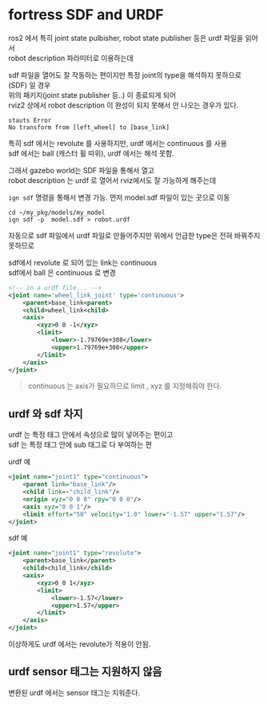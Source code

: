 # fortress SDF and URDF
ros2 에서 특히  joint state pulbisher, robot state publisher 등은 urdf 파일을 읽어서  
robot description 파라미터로 이용하는데  

sdf 파일을 열어도 잘 작동하는 편이지만 특정 joint의 type을 해석하지 못하으로 (SDF) 일 경우   
위의 패키지(joint state publisher 등..) 이 종료되게 되어   
rviz2 상에서 robot description 이 완성이 되지 못해서 안 나오는 경우가 있다.  

```
stauts Error  
No transform from [left_wheel] to [base_link]  
```

특히 sdf 에서는 revolute 를 사용하지만, urdf 에서는 continuous 를 사용  
sdf 에서는 ball (캐스터 휠 따위), urdf 에서는 해석 못함. 


그래서 gazebo world는 SDF 파일을 통해서 열고   
robot description 는 urdf 로 열어서 rviz에서도 잘 가능하게 해주는데    

`ign sdf` 명령을 통해서 변경 가능. 먼저 model.sdf 파일이 있는 곳으로 이동
```
cd ~/my_pkg/models/my_model
ign sdf -p  model.sdf > robot.urdf
```

자동으로 sdf 파일에서  urdf 파일로 만들어주지만 위에서 언급한 type은 전혀 바꿔주지 못하므로   

sdf에서 revolute 로 되어 있는 link는 continuous   
sdf에서 ball 은 continuous  로 변경

```xml
<!-- in a urdf file... -->
<joint name='wheel_link_joint' type='continuous'>
    <parent>base_link<parent>
    <child>wheel_link<child>
    <axis>
        <xyz>0 0 -1</xyz>
        <limit>
            <lower>-1.79769e+308</lower>
            <upper>1.79769e+308</upper>
        </limit>
    </axis>
</joint>
```
> continuous 는 axis가 필요하므로 limit , xyz 를 지정해줘야 한다.  


## urdf 와 sdf 차지
urdf 는 특정 태그 안에서 속성으로 많이 넣어주는 편이고   
sdf 는 특정 태그 안에 sub 태그로 다 부여하는 편  

urdf 예
```xml
<joint name="joint1" type="continuous">
    <parent link="base_link"/>
    <child link=-"child_link"/>
    <origin xyz="0 0 0" rpy="0 0 0"/>
    <axis xyz="0 0 1"/>
    <limit effort="50" velocity="1.0" lower="-1.57" upper="1.57"/>
</joint>
```

sdf 예
```xml
<joint name="joint1" type="revolute">
    <parent>base_link</parent>
    <child>child_link</child>
    <axis>
        <xyz>0 0 1</xyz>
        <limit>
            <lower>-1.57</lower>
            <upper>1.57</upper>
        </limit>
    </axis>
</joint>
```

이상하게도 urdf 에서는 revolute가 적용이 안됨. 


## urdf sensor 태그는 지원하지 않음
변환된 urdf 에서는 sensor 태그는 지워준다.
